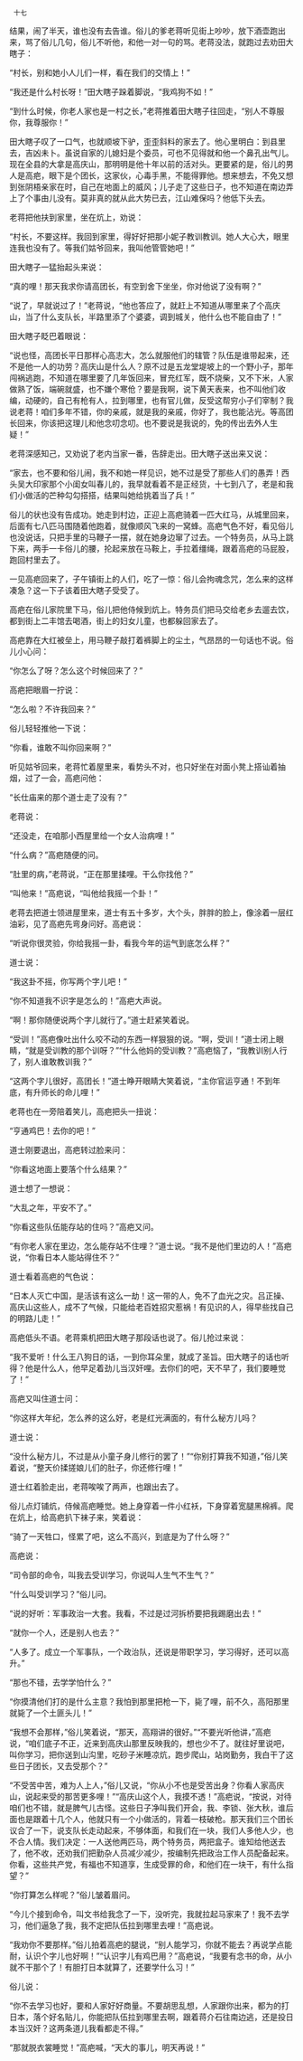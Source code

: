      十七 

   结果，闹了半天，谁也没有去告谁。俗儿的爹老蒋听见街上吵吵，放下酒壶跑出来，骂了俗儿几句，俗儿不听他，和他一对一句的骂。老蒋没法，就跑过去劝田大瞎子： 

   “村长，别和她小人儿们一样，看在我们的交情上！” 

   “我还是什么村长呀！”田大瞎子跺着脚说，“我鸡狗不如！” 

   “到什么时候，你老人家也是一村之长，”老蒋推着田大瞎子往回走，“别人不尊服你，我尊服你！” 

   田大瞎子叹了一口气，也就顺坡下驴，歪歪斜料的家去了。他心里明白：到县里去，吉凶未卜。虽说自家的儿媳妇是个委员，可也不见得就和他一个鼻孔出气儿。现在全县的大拿是高庆山，那明明是他十年以前的活对头。更要紧的是，俗儿的男人是高疤，眼下是个团长，这家伙，心毒手黑，不能得罪他。想来想去，不免又想到张阴梧亲家在时，自己在地面上的威风；儿子走了这些日子，也不知道在南边弄上了个事由儿没有。莫非真的就从此大势已去，江山难保吗？他低下头去。 

   老蒋把他扶到家里，坐在炕上，劝说： 

   “村长，不要这样。我回到家里，得好好把那小妮子教训教训。她人大心大，眼里连我也没有了。等我们姑爷回来，我叫他管管她吧！” 

   田大瞎子一猛抬起头来说： 

   “真的哩！那天我求你请高团长，有空到舍下坐坐，你对他说了没有啊？” 

   “说了，早就说过了！”老蒋说，“他也答应了，就赶上不知道从哪里来了个高庆山，当了什么支队长，半路里添了个婆婆，调到城关，他什么也不能自由了！” 

   田大瞎子眨巴着眼说： 

   “说也怪，高团长平日那样心高志大，怎么就服他们的辖管？队伍是谁带起来，还不是他一人的功劳？高庆山是什么人？原不过是五龙堂堤坡上的一个野小子，那年闯祸逃跑，不知道在哪里要了几年饭回来，冒充红军，既不烧柴，又不下米，人家做熟了饭，端碗就盛，也不嫌个寒伧？要是我啊，说下黄天表来，也不叫他们收编，动硬的，自己有枪有人，拉到哪里，也有官儿做，反受这帮穷小子们宰制？我说老蒋！咱们多年不错，你的亲戚，就是我的亲戚，你好了，我也能沾光。等高团长回来，你该把这理儿和他念叨念叨。也不要说是我说的，免的传出去外人生疑！” 

   老蒋深感知己，又劝说了老内当家一番，告辞走出。田大瞎子送出来又说： 

   “家去，也不要和俗儿闹，我不和她一样见识，她不过是受了那些人们的愚弄！西头吴大印家那个小闺女叫春儿的，我早就看着不是正经货，十七到八了，老是和我们小做活的芒种勾勾搭搭，结果叫她给挑着当了兵！” 

   俗儿的状也没有告成功。她走到村边，正迎上高疤骑着一匹大红马，从城里回来，后面有七八匹马围随着他跑着，就像顺风飞来的一窝蜂。高疤气色不好，看见俗儿也没说话，只把手里的马鞭子一摆，就在她身边窜了过去。一个特务员，从马上跳下来，两手一卡俗儿的腰，抡起来放在马鞍上，手拉着缰绳，跟着高疤的马屁股，跑回村里去了。 

   一见高疤回来了，子午镇街上的人们，吃了一惊：俗儿会拘魂念咒，怎么来的这样凑急？这一下子该着田大瞎子受受了。 

   高疤在俗儿家院里下马，俗儿把他侍候到炕上。特务员们把马交给老乡去遛去饮，都到街上二丰馆去喝酒，街上的妇女儿童，也都躲回家去了。 

   高疤靠在大红被垒上，用马鞭子敲打着裤脚上的尘土，气昂昂的一句话也不说。俗儿小心问： 

   “你怎么了呀？怎么这个时候回来了？” 

   高疤把眼眉一拧说： 

   “怎么啦？不许我回来？” 

   俗儿轻轻推他一下说： 

   “你看，谁敢不叫你回来啊？” 

   听见姑爷回来，老蒋忙着屋里来，看势头不对，也只好坐在对面小凳上搭讪着抽烟，过了一会，高疤问他： 

   “长仕庙来的那个道士走了没有？” 

   老蒋说： 

   “还没走，在咱那小西屋里给一个女人治病哩！” 

   “什么病？”高疤随便的问。 

   “肚里的病，”老蒋说，“正在那里揉哩。干么你找他？” 

   “叫他来！”高疤说，“叫他给我摇一个卦！” 

   老蒋去把道士领进屋里来，道士有五十多岁，大个头，胖胖的脸上，像涂着一层红油彩，见了高疤先弯身问好。高疤说： 

   “听说你很灵验，你给我摇一卦，看我今年的运气到底怎么样？” 

   道士说： 

   “我这卦不摇，你写两个字儿吧！” 

   “你不知道我不识字是怎么的！”高疤大声说。 

   “啊！那你随便说两个字儿就行了。”道士赶紧笑着说。 

   “受训！”高疤像吐出什么咬不动的东西一样狠狠的说。“啊，受训！”道士闭上眼睛，“就是受训教的那个训呀？”“什么他妈的受训教？”高疤恼了，“我教训别人行了，别人谁敢教训我？” 

   “这两个字儿很好，高团长！”道士睁开眼睛大笑着说，“主你官运亨通！不到年底，有升师长的命儿哩！” 

   老蒋也在一旁陪着笑儿，高疤把头一扭说： 

   “亨通鸡巴！去你的吧！” 

   道士刚要退出，高疤转过脸来问： 

   “你看这地面上要落个什么结果？” 

   道士想了一想说： 

   “大乱之年，平安不了。” 

   “你看这些队伍能存站的住吗？”高疤又问。 

   “有你老人家在里边，怎么能存站不住哩？”道士说。“我不是他们里边的人！”高疤说，“你看日本人能站得住不？” 

   道士看着高疤的气色说： 

   “日本人灭亡中国，是活该有这么一劫！这一带的人，免不了血光之灾。吕正操、高庆山这些人，成不了气候，只能给老百姓招灾惹祸！有见识的人，得早些找自己的明路儿走！” 

   高疤低头不语。老蒋乘机把田大瞎子那段话也说了。俗儿抢过来说： 

   “我不爱听！什么王八狗日的话，一到你耳朵里，就成了圣旨。田大瞎子的话也听得？他是什么人，他早足着劲儿当汉奸哩。去你们的吧，天不早了，我们要睡觉了！” 

   高疤又叫住道士问： 

   “你这样大年纪，怎么养的这么好，老是红光满面的，有什么秘方儿吗？ 

   道士说： 

   “没什么秘方儿，不过是从小童子身儿修行的罢了！”“你别打算我不知道，”俗儿笑着说，“整天价揉搓娘儿们的肚子，你还修行哩！” 

   道士红着脸走出，老蒋唉唉了两声，也跟出去了。 

   俗儿点灯铺炕，侍候高疤睡觉。她上身穿着一件小红袄，下身穿着宽腿黑棉裤。爬在炕上，给高疤扒下袜子来，笑着说： 

   “骑了一天牲口，怪累了吧，这么不高兴，到底是为了什么呀？” 

   高疤说： 

   “司令部的命令，叫我去受训学习，你说叫人生气不生气？” 

   “什么叫受训学习？”俗儿问。 

   “说的好听：军事政治一大套。我看，不过是过河拆桥要把我踢磨出去！” 

   “就你一个人，还是别人也去？” 

   “人多了。成立一个军事队，一个政治队，还说是带职学习，学习得好，还可以高升。” 

   “那也不错，去学学怕什么？” 

   “你摸清他们打的是什么主意？我怕到那里把枪一下，毙了哩，前不久，高阳那里就毙了一个土匪头儿！” 

   “我想不会那样，”俗儿笑着说，“那天，高翔讲的很好。”“不要光听他讲，”高疤说，“咱们底子不正，近来到高庆山那里反映我的，想也少不了。就往好里说吧，叫你学习，把你送到山沟里，吃砂子米睡凉炕，跑步爬山，站岗勤务，我白干了这些日子团长，又去受那个？” 

   “不受苦中苦，难为人上人，”俗儿又说，“你从小不也是受苦出身？你看人家高庆山，说起来受的那苦更多哩！”“高庆山这个人，我摸不透！”高疤说，“按说，对待咱们也不错，就是脾气儿古怪。这些日子净叫我们开会，我、李锁、张大秋，谁后面也是跟着十几个人，他就只有一个小做活的，背着一枝破枪。那天我们三个团长议合了一下，说支队长走动起来，不够体面，和我们在一块，我们人多他人少，也不合人情。我们决定：一人送他两匹马，两个特务员，两把盒子。谁知给他送去了，他不收，还劝我们把勤杂人员减少减少，按编制先把政治工作人员配备起来。你看，这些共产党，有福也不知道享，生成受罪的命，和他们在一块干，有什么指望？” 

   “你打算怎么样呢？”俗儿皱着眉问。 

   “今儿个接到命令，叫文书给我念了一下，没听完，我就拉起马家来了！我不去学习，他们逼急了我，我不定把队伍拉到哪里去哩！”高疤说。 

   “我劝你不要那样。”俗儿拍着高疤的腿说，“别人能学习，你就不能去？再说学点能耐，认识个字儿也好啊！”“认识字儿有鸡巴用？”高疤说，“我要有念书的命，从小就不干那个了！有胆打日本就算了，还要学什么习！” 

   俗儿说： 

   “你不去学习也好，要和人家好好商量。不要胡思乱想，人家跟你出来，都为的打日本，落个好名贴儿，你能把队伍拉到哪里去啊，跟着蒋介石往南边逃，还是投日本当汉奸？这两条道儿我看都走不得。” 

   “那就脱衣裳睡觉！”高疤喊，“天大的事儿，明天再说！” 

